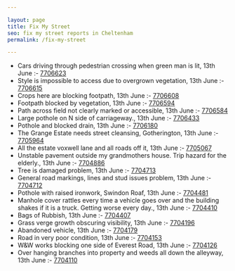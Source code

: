 ```yaml
---

layout: page
title: Fix My Street
seo: fix my street reports in Cheltenham
permalink: /fix-my-street

---
```


<!-- fix_marker starts -->

- Cars driving through pedestrian crossing when green man is lit, 13th June :- [7706623](https://www.fixmystreet.com/report/7706623)
- Style is impossible to access due to overgrown vegetation, 13th June :- [7706615](https://www.fixmystreet.com/report/7706615)
- Crops here are blocking footpath, 13th June :- [7706608](https://www.fixmystreet.com/report/7706608)
- Footpath blocked by vegetation, 13th June :- [7706594](https://www.fixmystreet.com/report/7706594)
- Path across field not clearly marked or accessible, 13th June :- [7706584](https://www.fixmystreet.com/report/7706584)
- Large pothole on N side of carriageway., 13th June :- [7706433](https://www.fixmystreet.com/report/7706433)
- Pothole and blocked drain, 13th June :- [7706180](https://www.fixmystreet.com/report/7706180)
- The Grange Estate needs street cleansing, Gotherington, 13th June :- [7705964](https://www.fixmystreet.com/report/7705964)
- All the estate voxwell lane and all roads off it, 13th June :- [7705067](https://www.fixmystreet.com/report/7705067)
- Unstable pavement outside my grandmothers house. Trip hazard for the elderly., 13th June :- [7704886](https://www.fixmystreet.com/report/7704886)
- Tree is damaged problem, 13th June :- [7704713](https://www.fixmystreet.com/report/7704713)
- General road markings, lines and stud issues problem, 13th June :- [7704712](https://www.fixmystreet.com/report/7704712)
- Pothole with raised ironwork, Swindon Roaf, 13th June :- [7704481](https://www.fixmystreet.com/report/7704481)
- Manhole cover rattles every time a vehicle goes over and the building shakes if it is a truck. Getting worse every day., 13th June :- [7704410](https://www.fixmystreet.com/report/7704410)
- Bags of Rubbish, 13th June :- [7704407](https://www.fixmystreet.com/report/7704407)
- Grass verge growth obscuring visibility, 13th June :- [7704196](https://www.fixmystreet.com/report/7704196)
- Abandoned vehicle, 13th June :- [7704179](https://www.fixmystreet.com/report/7704179)
- Road in very poor condition, 13th June :- [7704153](https://www.fixmystreet.com/report/7704153)
- W&W works blocking one side of Everest Road, 13th June :- [7704126](https://www.fixmystreet.com/report/7704126)
- Over hanging branches into property and weeds all down the alleyway, 13th June :- [7704110](https://www.fixmystreet.com/report/7704110)

<!-- fix_marker ends -->